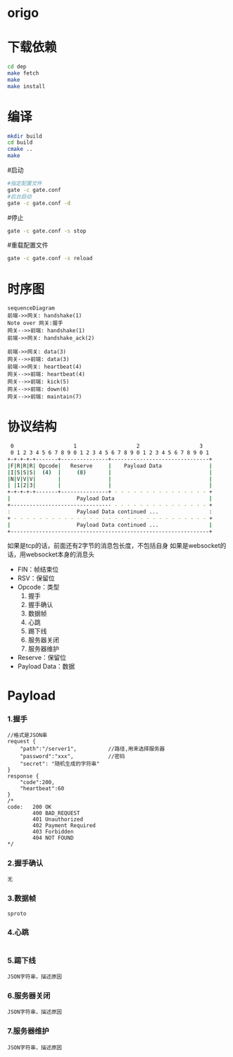 # origo

# 下载依赖
```bash
cd dep
make fetch
make
make install
```
# 编译
```bash
mkdir build
cd build
cmake ..
make
```
#启动
```bash
#指定配置文件
gate -c gate.conf 
#后台启动
gate -c gate.conf -d
```
#停止
```bash
gate -c gate.conf -s stop
```

#重载配置文件
```bash
gate -c gate.conf -s reload
```

# 时序图

``` mermaid
sequenceDiagram
前端->>网关: handshake(1)
Note over 网关:握手
网关-->>前端: handshake(1)
前端->>网关: handshake_ack(2)

前端->>网关: data(3)
网关-->>前端: data(3)
前端->>网关: heartbeat(4)
网关-->>前端: heartbeat(4)
网关-->>前端: kick(5)
网关-->>前端: down(6)
网关-->>前端: maintain(7)
```

# 协议结构
```bash
 0                   1                   2                   3
 0 1 2 3 4 5 6 7 8 9 0 1 2 3 4 5 6 7 8 9 0 1 2 3 4 5 6 7 8 9 0 1
+-+-+-+-+-------+---------------+-------------------------------+
|F|R|R|R| Opcode|   Reserve     |    Payload Data               |
|I|S|S|S|  (4)  |     (8)       |                               |
|N|V|V|V|       |               |                               |
| |1|2|3|       |               |                               |
+-+-+-+-+-------+---------------+ - - - - - - - - - - - - - - - +
|                     Payload Data                              | 
+-------------------------------- - - - - - - - - - - - - - - - +
:                     Payload Data continued ...                :
+ - - - - - - - - - - - - - - - - - - - - - - - - - - - - - - - +
|                     Payload Data continued ...                |
+---------------------------------------------------------------+
```

如果是tcp的话，前面还有2字节的消息包长度，不包括自身
如果是websocket的话，用websocket本身的消息头
* FIN：帧结束位
* RSV：保留位
* Opcode：类型
  1. 握手
  2. 握手确认
  3. 数据帧
  4. 心跳
  5. 踢下线
  6. 服务器关闭
  7. 服务器维护
* Reserve：保留位
* Payload Data：数据

# Payload
### 1.握手
```
//格式是JSON串
request {
    "path":"/server1", 			//路径,用来选择服务器
    "password":"xxx",			//密码
    "secret": "随机生成的字符串"
}
response {
    "code":200,
    "heartbeat":60
}
/*
code: 	200 OK
		400 BAD_REQUEST
		401 Unauthorized
		402	Payment Required
		403 Forbidden
		404 NOT FOUND 
*/
```

### 2.握手确认
```
无
```

### 3.数据帧
```
sproto
```

### 4.心跳
```
```

### 5.踢下线
```
JSON字符串，描述原因
```

### 6.服务器关闭
```
JSON字符串，描述原因
```

### 7.服务器维护
```
JSON字符串，描述原因
```
